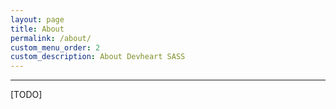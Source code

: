 ```yaml
---
layout: page
title: About
permalink: /about/
custom_menu_order: 2
custom_description: About Devheart SASS
---
```


---

[TODO]
